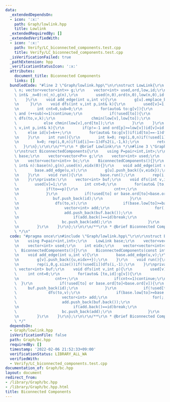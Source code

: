```yaml
---
data:
  _extendedDependsOn:
  - icon: ':x:'
    path: Graph/lowlink.hpp
    title: Lowlink
  _extendedRequiredBy: []
  _extendedVerifiedWith:
  - icon: ':x:'
    path: Verify/LC_biconnected_components.test.cpp
    title: Verify/LC_biconnected_components.test.cpp
  _isVerificationFailed: true
  _pathExtension: hpp
  _verificationStatusIcon: ':x:'
  attributes:
    document_title: Biconnected Components
    links: []
  bundledCode: "#line 2 \"Graph/lowlink.hpp\"\n\r\nstruct LowLink{\r\n    const int\
    \ n; vector<vector<int>> g;\r\n    vector<int> used,ord,low,id;\r\n    LowLink(const\
    \ int& _n=0):n(_n),g(n),\r\n        used(n,0),ord(n,0),low(n,0),id(n,-1){\r\n\
    \    }\r\n    void add_edge(int u,int v){\r\n        g[u].emplace_back(v); g[v].emplace_back(u);\r\
    \n     }\r\n    void dfs(int v,int p,int& k){\r\n        used[v]=1; low[v]=ord[v]=k++;\r\
    \n        int cnt=0,sub=0;\r\n        for(auto& to:g[v]){\r\n            if(to==p\
    \ and (++sub)<=1)continue;\r\n            if(!used[to]){\r\n                cnt++;\
    \ dfs(to,v,k);\r\n                chmin(low[v],low[to]);\r\n            }\r\n\
    \            else chmin(low[v],ord[to]);\r\n        }\r\n    }\r\n    void dfs2(int\
    \ v,int p,int& k){\r\n        if(p!=-1 and ord[p]>=low[v])id[v]=id[p];\r\n   \
    \     else id[v]=k++;\r\n        for(auto& to:g[v])if(id[to]==-1)dfs2(to,v,k);\r\
    \n    }\r\n    int run(){\r\n        int k=0; rep(i,0,n)if(!used[i])dfs(i,-1,k);\r\
    \n        k=0; rep(i,0,n)if(id[i]==-1)dfs2(i,-1,k);\r\n        return k;\r\n \
    \   }\r\n};\r\n\r\n/**\r\n * @brief Lowlink\r\n */\n#line 3 \"Graph/bc.hpp\"\n\
    \r\nstruct BiconnectedComponents{\r\n    using P=pair<int,int>;\r\n    LowLink\
    \ base;\r\n    vector<vector<P>> g;\r\n    vector<int> used;\r\n    int eidx;\r\
    \n    vector<vector<int>> bc;\r\n    BiconnectedComponents(){}\r\n    BiconnectedComponents(const\
    \ int& n):base(n),g(n),used(n),eidx(0){}\r\n    void add_edge(int u,int v){\r\n\
    \        base.add_edge(u,v);\r\n        g[u].push_back({v,eidx});\r\n        g[v].push_back({u,eidx++});\r\
    \n    }\r\n    void run(){\r\n        base.run();\r\n        rep(i,0,g.size())if(!used[i])dfs(i,-1);\r\
    \n    }\r\nprivate:\r\n    vector<int> buf;\r\n    void dfs(int v,int p){\r\n\
    \        used[v]=1;\r\n        int cnt=0;\r\n        for(auto& [to,id]:g[v]){\r\
    \n            if(to==p){\r\n                cnt++;\r\n                if(cnt<=1)continue;\r\
    \n            }\r\n            if(!used[to] or base.ord[to]<base.ord[v]){\r\n\
    \                buf.push_back(id);\r\n            }\r\n            if(!used[to]){\r\
    \n                dfs(to,v);\r\n                if(base.low[to]>=base.ord[v]){\r\
    \n                    vector<int> add;\r\n                    for(;;){\r\n   \
    \                     add.push_back(buf.back());\r\n                        buf.pop_back();\r\
    \n                        if(add.back()==id)break;\r\n                    }\r\n\
    \                    bc.push_back(add);\r\n                }\r\n            }\r\
    \n        }\r\n    }\r\n};\r\n\r\n/**\r\n * @brief Biconnected Components\r\n\
    \ */\n"
  code: "#pragma once\r\n#include \"Graph/lowlink.hpp\"\r\n\r\nstruct BiconnectedComponents{\r\
    \n    using P=pair<int,int>;\r\n    LowLink base;\r\n    vector<vector<P>> g;\r\
    \n    vector<int> used;\r\n    int eidx;\r\n    vector<vector<int>> bc;\r\n  \
    \  BiconnectedComponents(){}\r\n    BiconnectedComponents(const int& n):base(n),g(n),used(n),eidx(0){}\r\
    \n    void add_edge(int u,int v){\r\n        base.add_edge(u,v);\r\n        g[u].push_back({v,eidx});\r\
    \n        g[v].push_back({u,eidx++});\r\n    }\r\n    void run(){\r\n        base.run();\r\
    \n        rep(i,0,g.size())if(!used[i])dfs(i,-1);\r\n    }\r\nprivate:\r\n   \
    \ vector<int> buf;\r\n    void dfs(int v,int p){\r\n        used[v]=1;\r\n   \
    \     int cnt=0;\r\n        for(auto& [to,id]:g[v]){\r\n            if(to==p){\r\
    \n                cnt++;\r\n                if(cnt<=1)continue;\r\n          \
    \  }\r\n            if(!used[to] or base.ord[to]<base.ord[v]){\r\n           \
    \     buf.push_back(id);\r\n            }\r\n            if(!used[to]){\r\n  \
    \              dfs(to,v);\r\n                if(base.low[to]>=base.ord[v]){\r\n\
    \                    vector<int> add;\r\n                    for(;;){\r\n    \
    \                    add.push_back(buf.back());\r\n                        buf.pop_back();\r\
    \n                        if(add.back()==id)break;\r\n                    }\r\n\
    \                    bc.push_back(add);\r\n                }\r\n            }\r\
    \n        }\r\n    }\r\n};\r\n\r\n/**\r\n * @brief Biconnected Components\r\n\
    \ */"
  dependsOn:
  - Graph/lowlink.hpp
  isVerificationFile: false
  path: Graph/bc.hpp
  requiredBy: []
  timestamp: '2022-02-06 21:52:33+09:00'
  verificationStatus: LIBRARY_ALL_WA
  verifiedWith:
  - Verify/LC_biconnected_components.test.cpp
documentation_of: Graph/bc.hpp
layout: document
redirect_from:
- /library/Graph/bc.hpp
- /library/Graph/bc.hpp.html
title: Biconnected Components
---
```

